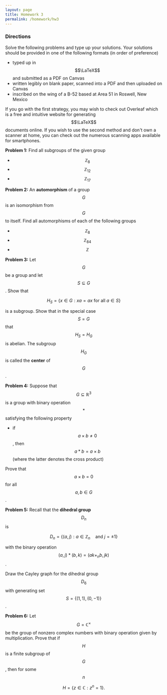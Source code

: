 ```yaml
---
layout: page
title: Homework 3
permalink: /homework/hw3
---
```


### Directions
Solve the following problems and type up your solutions.  Your solutions should be provided in one of the following formats (in order of preference)
* typed up in $$\LaTeX$$ and submitted as a PDF on Canvas
* written legibly on blank paper, scanned into a PDF and then uploaded on Canvas
* inscribed on the wing of a B-52 based at Area 51 in Roswell, New Mexico

If you go with the first strategy, you may wish to check out Overleaf which is a free and intuitive website for generating $$\LaTeX$$ documents online.
If you wish to use the second method and don't own a scanner at home, you can check out the numerous scanning apps available for smartphones.

**Problem 1:**  Find all subgroups of the given group

* $$\mathbb Z_8$$
* $$\mathbb Z_{12}$$
* $$\mathbb Z_{17}$$

**Problem 2:**  An **automorphism** of a group $$G$$ is an isomorphism from $$G$$ to itself.  Find all automorphisms of each of the following groups

* $$\mathbb Z_8$$
* $$\mathbb Z_{84}$$
* $$\mathbb Z$$


**Problem 3:**  Let $$G$$ be a group and let $$S\subseteq G$$.  Show that

$$H_S = \{x\in G: xa = ax\ \text{for all $a\in S$}\}$$

is a subgroup.  Show that in the special case $$S=G$$ that $$H_S=H_G$$ is abelian.  The subgroup $$H_G$$ is called the **center** of $$G$$.

**Problem 4:**  Suppose that $$G\subseteq\mathbb R^3$$ is a group with binary operation $$*$$ satisfying the following property
* if $$a\times b\neq 0$$, then $$a*b = a\times b$$ (where the latter denotes the cross product)

Prove that $$a\times b=0$$ for all $$a,b\in G$$.

**Problem 5:**  Recall that the **dihedral group** $$D_n$$ is

$$D_n = \{(a,j): a\in \mathbb Z_n\quad\text{and}\ j=\pm 1\}$$

with the binary operation $$(a,j)*(b,k) = (ak+_nb,jk)$$.

Draw the Cayley graph for the dihedral group $$D_6$$ with generating set $$S = \{(1,1),(0,-1)\}$$.

**Problem 6:**  Let $$G = \mathbb C^\times$$ be the group  of nonzero complex numbers with binary operation given by multiplication.  Prove that if $$H$$ is a finite subgroup of $$G$$, then for some $$n$$

$$H = \{z\in\mathbb C: z^n=1\}.$$





